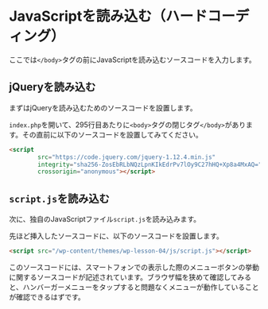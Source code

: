 # JavaScriptを読み込む（ハードコーディング）
ここでは`</body>`タグの前にJavaScriptを読み込むソースコードを入力します。

## jQueryを読み込む
まずはjQueryを読み込むためのソースコードを設置します。

`index.php`を開いて、295行目あたりに`<body>`タグの閉じタグ`</body>`があります。その直前に以下のソースコードを設置してみてください。

```html
<script
		src="https://code.jquery.com/jquery-1.12.4.min.js"
		integrity="sha256-ZosEbRLbNQzLpnKIkEdrPv7lOy9C27hHQ+Xp8a4MxAQ="
		crossorigin="anonymous"></script>
```

## `script.js`を読み込む
次に、独自のJavaScriptファイル`script.js`を読み込みます。

先ほど挿入したソースコードに、以下のソースコードを設置します。

```html
<script src="/wp-content/themes/wp-lesson-04/js/script.js"></script>
```

このソースコードには、スマートフォンでの表示した際のメニューボタンの挙動に関するソースコードが記述されています。ブラウザ幅を狭めて確認してみると、ハンバーガーメニューをタップすると問題なくメニューが動作していることが確認できるはずです。